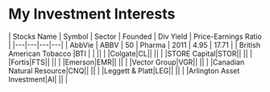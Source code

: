 # My Investment Interests




| Stocks Name | Symbol | Sector | Founded | Div Yield | Price-Earnings Ratio | 
|---|---|---|---|
| AbbVie | ABBV | 50 | Pharma | 2011 | 4.95 | 17.71 | 
| British American Tobacco |BTI | |  || |
|Colgate|CL|| || |
|STORE Capital|STOR|| || |
|Fortis|FTS|| || |
|Emerson|EMR|| || |
|Vector Group|VGR|| || |
|Canadian Natural Resource|CNQ|| || |
|Leggett & Platt|LEG|| || |
|Arlington Asset Investment|AI| || |
